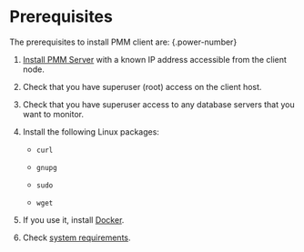 # Prerequisites

The prerequisites to install PMM client are:
{.power-number}

1. [Install PMM Server](../install-pmm-server/index.md) with a known IP address accessible from the client node.

2. Check that you have superuser (root) access on the client host. 

3. Check that you have superuser access to any database servers that you want to monitor.

4. Install the following Linux packages: 

    * `curl`

    * `gnupg`

    * `sudo`

    * `wget`

5. If you use it, install [Docker](https://docs.docker.com/get-docker/).

6. Check [system requirements](../plan-pmm-installation/hardware_and_system.md#client-requirements).
